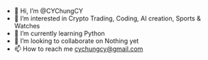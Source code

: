 - 👋 Hi, I’m @CYChungCY
- 👀 I’m interested in Crypto Trading, Coding, AI creation, Sports & Watches
- 🌱 I’m currently learning Python
- 💞️ I’m looking to collaborate on Nothing yet
- 📫 How to reach me cychungcy@gmail.com

<!---
CYChungCY/CYChungCY is a ✨ special ✨ repository because its `README.md` (this file) appears on your GitHub profile.
You can click the Preview link to take a look at your changes.
--->

